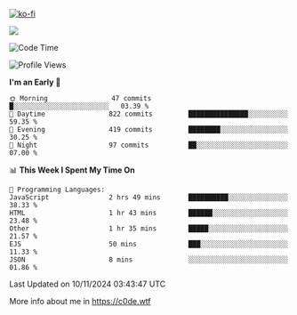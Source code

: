 [![ko-fi](https://ko-fi.com/img/githubbutton_sm.svg)](https://ko-fi.com/Z8Z4Y2LKX)

<a href="https://wakatime.com"><img src="https://wakatime.com/share/@c0dezin/b7f18a7c-ab3a-40b8-8bc7-b1b7bf71f1d6.svg" /></a>

<!--START_SECTION:waka-->
![Code Time](http://img.shields.io/badge/Code%20Time-143%20hrs%2020%20mins-blue)

![Profile Views](http://img.shields.io/badge/Profile%20Views-0-blue)

**I'm an Early 🐤** 

```text
🌞 Morning                47 commits          █░░░░░░░░░░░░░░░░░░░░░░░░   03.39 % 
🌆 Daytime                822 commits         ███████████████░░░░░░░░░░   59.35 % 
🌃 Evening                419 commits         ████████░░░░░░░░░░░░░░░░░   30.25 % 
🌙 Night                  97 commits          ██░░░░░░░░░░░░░░░░░░░░░░░   07.00 % 
```


📊 **This Week I Spent My Time On** 

```text
💬 Programming Languages: 
JavaScript               2 hrs 49 mins       ██████████░░░░░░░░░░░░░░░   38.33 % 
HTML                     1 hr 43 mins        ██████░░░░░░░░░░░░░░░░░░░   23.48 % 
Other                    1 hr 35 mins        █████░░░░░░░░░░░░░░░░░░░░   21.57 % 
EJS                      50 mins             ███░░░░░░░░░░░░░░░░░░░░░░   11.33 % 
JSON                     8 mins              ░░░░░░░░░░░░░░░░░░░░░░░░░   01.86 % 
```


 Last Updated on 10/11/2024 03:43:47 UTC
<!--END_SECTION:waka-->

More info about me in https://c0de.wtf
